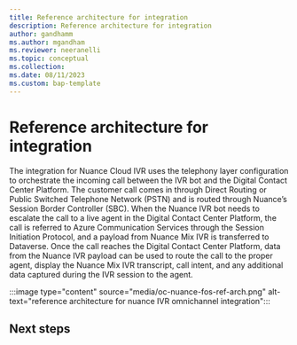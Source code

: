 ```yaml
---
title: Reference architecture for integration
description: Reference architecture for integration 
author: gandhamm 
ms.author: mgandham 
ms.reviewer: neeranelli
ms.topic: conceptual
ms.collection:
ms.date: 08/11/2023
ms.custom: bap-template 
---
```


# Reference architecture for integration

The integration for Nuance Cloud IVR uses the telephony layer configuration to orchestrate the incoming call between the IVR bot and the Digital Contact Center Platform. The customer call comes in through Direct Routing or Public Switched Telephone Network (PSTN) and is routed through Nuance’s Session Border Controller (SBC). 
When the Nuance IVR bot needs to escalate the call to a live agent in the Digital Contact Center Platform, the call is referred to Azure Communication Services through the Session Initiation Protocol, and a payload from Nuance Mix IVR is transferred to Dataverse.
Once the call reaches the Digital Contact Center Platform, data from the Nuance IVR payload can be used to route the call to the proper agent, display the Nuance Mix IVR transcript, call intent, and any additional data captured during the IVR session to the agent.

 :::image type="content" source="media/oc-nuance-fos-ref-arch.png" alt-text="reference architecture for nuance IVR omnichannel integration":::

## Next steps

<!--Remove all the comments in this template before you sign-off or merge to the main branch.-->
